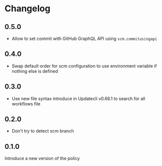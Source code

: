 # Changelog

## 0.5.0

* Allow to set commit with GitHub GraphQL API using `scm.commitusingapi`

## 0.4.0

* Swap default order for scm configuration to use environment variable if nothing else is defined

## 0.3.0

* Use new file syntax introduce in Updatecli v0.66.1 to search for all workflows file

## 0.2.0

* Don't try to detect scm branch

## 0.1.0

Introduce a new version of the policy
